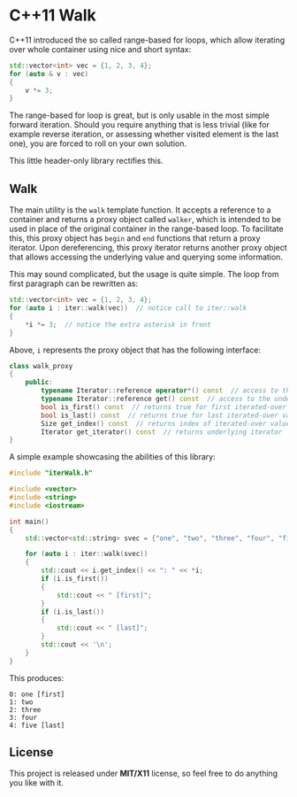 # C++11 Walk #

C++11 introduced the so called range-based for loops, which allow iterating over whole container using nice and short syntax:

```c++
std::vector<int> vec = {1, 2, 3, 4};
for (auto & v : vec)
{
    v *= 3;
}
```

The range-based for loop is great, but is only usable in the most simple forward iteration. Should you require anything that is less trivial (like for example reverse iteration, or assessing whether visited element is the last one), you are forced to roll on your own solution.

This little header-only library rectifies this.

## Walk ##

The main utility is the `walk` template function. It accepts a reference to a container and returns a proxy object called `walker`, which is intended to be used in place of the original container in the range-based loop. To facilitate this, this proxy object has `begin` and `end` functions that return a proxy iterator. Upon dereferencing, this proxy iterator returns another proxy object that allows accessing the underlying value and querying some information.

This may sound complicated, but the usage is quite simple. The loop from first paragraph can be rewritten as:

```c++
std::vector<int> vec = {1, 2, 3, 4};
for (auto i : iter::walk(vec))  // notice call to iter::walk
{
    *i *= 3;  // notice the extra asterisk in front
}
```

Above, `i` represents the proxy object that has the following interface:
```c++
class walk_proxy
{
    public:
        typename Iterator::reference operator*() const  // access to the underlying value
        typename Iterator::reference get() const  // access to the underlying value
        bool is_first() const  // returns true for first iterated-over value
        bool is_last() const  // returns true for last iterated-over value
        Size get_index() const  // returns index of iterated-over value
        Iterator get_iterator() const  // returns underlying iterator
}
```

A simple example showcasing the abilities of this library:

```c++
#include "iterWalk.h"

#include <vector>
#include <string>
#include <iostream>

int main()
{
    std::vector<std::string> svec = {"one", "two", "three", "four", "five"};

    for (auto i : iter::walk(svec))
    {
        std::cout << i.get_index() << ": " << *i;
        if (i.is_first())
        {
            std::cout << " [first]";
        }
        if (i.is_last())
        {
            std::cout << " [last]";
        }
        std::cout << '\n';
    }
}
```

This produces:
```
0: one [first]
1: two
2: three
3: four
4: five [last]
```

## License ##

This project is released under **MIT/X11** license, so feel free to do anything you like with it.
